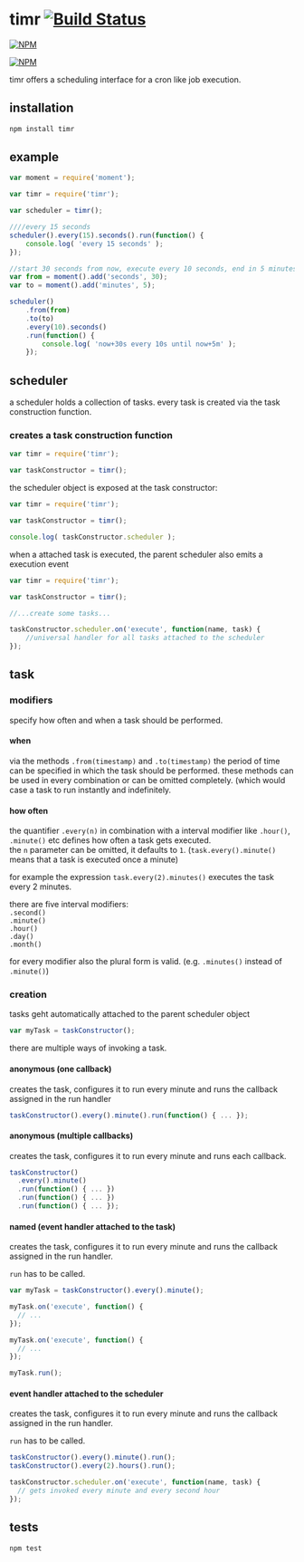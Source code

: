 # timr [![Build Status](https://travis-ci.org/seriousManual/timr.png)](https://travis-ci.org/seriousManual/timr)

[![NPM](https://nodei.co/npm/timr.png)](https://nodei.co/npm/timr/)

[![NPM](https://nodei.co/npm-dl/timr.png?months=3)](https://nodei.co/npm/timr/)

timr offers a scheduling interface for a cron like job execution.

## installation

````bash
npm install timr
````

## example
```javascript
var moment = require('moment');

var timr = require('timr');

var scheduler = timr();

////every 15 seconds
scheduler().every(15).seconds().run(function() {
    console.log( 'every 15 seconds' );
});

//start 30 seconds from now, execute every 10 seconds, end in 5 minutes from now
var from = moment().add('seconds', 30);
var to = moment().add('minutes', 5);

scheduler()
    .from(from)
    .to(to)
    .every(10).seconds()
    .run(function() {
        console.log( 'now+30s every 10s until now+5m' );
    });
```

## scheduler
a scheduler holds a collection of tasks. every task is created via the task construction function.

### creates a task construction function
```javascript
var timr = require('timr');

var taskConstructor = timr();
```

the scheduler object is exposed at the task constructor:
```javascript
var timr = require('timr');

var taskConstructor = timr();

console.log( taskConstructor.scheduler );
```

when a attached task is executed, the parent scheduler also emits a execution event
```javascript
var timr = require('timr');

var taskConstructor = timr();

//...create some tasks...

taskConstructor.scheduler.on('execute', function(name, task) {
    //universal handler for all tasks attached to the scheduler
});
```

## task

### modifiers
specify how often and when a task should be performed.

#### when
via the methods `.from(timestamp)` and `.to(timestamp)` the period of time can be specified in which the task should be performed.
these methods can be used in every combination or can be omitted completely. (which would case a task to run instantly and indefinitely.

#### how often
the quantifier `.every(n)` in combination with a interval modifier like `.hour()`, `.minute()` etc defines how often a task gets executed.  
the `n` parameter can be omitted, it defaults to `1`. (`task.every().minute()` means that a task is executed once a minute)

for example the expression `task.every(2).minutes()` executes the task every 2 minutes.

there are five interval modifiers:   
`.second()`  
`.minute()`  
`.hour()`  
`.day()`  
`.month()`

for every modifier also the plural form is valid. (e.g. `.minutes()` instead of `.minute()`)

### creation
tasks geht automatically attached to the parent scheduler object
```javascript
var myTask = taskConstructor();
```

there are multiple ways of invoking a task.

#### anonymous (one callback)
creates the task, configures it to run every minute and runs the callback assigned in the run handler
```javascript
taskConstructor().every().minute().run(function() { ... });
```

#### anonymous (multiple callbacks)
creates the task, configures it to run every minute and runs each callback.
```javascript
taskConstructor()
  .every().minute()
  .run(function() { ... })
  .run(function() { ... })
  .run(function() { ... });
```

#### named (event handler attached to the task)
creates the task, configures it to run every minute and runs the callback assigned in the run handler.

 `run` has to be called.
```javascript
var myTask = taskConstructor().every().minute();

myTask.on('execute', function() {
  // ...
});

myTask.on('execute', function() {
  // ...
});

myTask.run();
```

#### event handler attached to the scheduler
creates the task, configures it to run every minute and runs the callback assigned in the run handler.

 `run` has to be called.
```javascript
taskConstructor().every().minute().run();
taskConstructor().every(2).hours().run();

taskConstructor.scheduler.on('execute', function(name, task) {
  // gets invoked every minute and every second hour
});
```

## tests
`npm test`
